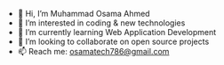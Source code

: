 - 👋 Hi, I’m Muhammad Osama Ahmed
- 👀 I’m interested in coding & new technologies
- 🌱 I’m currently learning Web Application Development
- 💞️ I’m looking to collaborate on open source projects
- 📫 Reach me: osamatech786@gmail.com

<!---
osamatech786/osamatech786 is a ✨ special ✨ repository because its `README.md` (this file) appears on your GitHub profile.
You can click the Preview link to take a look at your changes.
--->
